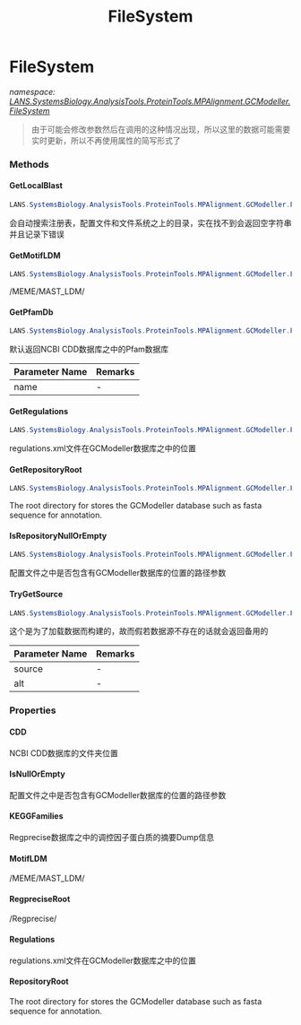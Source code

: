 ﻿---
title: FileSystem
---

# FileSystem
_namespace: [LANS.SystemsBiology.AnalysisTools.ProteinTools.MPAlignment.GCModeller.FileSystem](N-LANS.SystemsBiology.AnalysisTools.ProteinTools.MPAlignment.GCModeller.FileSystem.html)_



> 由于可能会修改参数然后在调用的这种情况出现，所以这里的数据可能需要实时更新，所以不再使用属性的简写形式了


### Methods

#### GetLocalBlast
```csharp
LANS.SystemsBiology.AnalysisTools.ProteinTools.MPAlignment.GCModeller.FileSystem.FileSystem.GetLocalBlast
```
会自动搜索注册表，配置文件和文件系统之上的目录，实在找不到会返回空字符串并且记录下错误

#### GetMotifLDM
```csharp
LANS.SystemsBiology.AnalysisTools.ProteinTools.MPAlignment.GCModeller.FileSystem.FileSystem.GetMotifLDM(System.String)
```
<RegpreciseRoot>/MEME/MAST_LDM/

#### GetPfamDb
```csharp
LANS.SystemsBiology.AnalysisTools.ProteinTools.MPAlignment.GCModeller.FileSystem.FileSystem.GetPfamDb(System.String)
```
默认返回NCBI CDD数据库之中的Pfam数据库

|Parameter Name|Remarks|
|--------------|-------|
|name|-|


#### GetRegulations
```csharp
LANS.SystemsBiology.AnalysisTools.ProteinTools.MPAlignment.GCModeller.FileSystem.FileSystem.GetRegulations
```
regulations.xml文件在GCModeller数据库之中的位置

#### GetRepositoryRoot
```csharp
LANS.SystemsBiology.AnalysisTools.ProteinTools.MPAlignment.GCModeller.FileSystem.FileSystem.GetRepositoryRoot
```
The root directory for stores the GCModeller database such as fasta sequence for annotation.

#### IsRepositoryNullOrEmpty
```csharp
LANS.SystemsBiology.AnalysisTools.ProteinTools.MPAlignment.GCModeller.FileSystem.FileSystem.IsRepositoryNullOrEmpty
```
配置文件之中是否包含有GCModeller数据库的位置的路径参数

#### TryGetSource
```csharp
LANS.SystemsBiology.AnalysisTools.ProteinTools.MPAlignment.GCModeller.FileSystem.FileSystem.TryGetSource(System.String,System.Func{System.String})
```
这个是为了加载数据而构建的，故而假若数据源不存在的话就会返回备用的

|Parameter Name|Remarks|
|--------------|-------|
|source|-|
|alt|-|



### Properties

#### CDD
NCBI CDD数据库的文件夹位置
#### IsNullOrEmpty
配置文件之中是否包含有GCModeller数据库的位置的路径参数
#### KEGGFamilies
Regprecise数据库之中的调控因子蛋白质的摘要Dump信息
#### MotifLDM
<RegpreciseRoot>/MEME/MAST_LDM/
#### RegpreciseRoot
<RepositoryRoot>/Regprecise/
#### Regulations
regulations.xml文件在GCModeller数据库之中的位置
#### RepositoryRoot
The root directory for stores the GCModeller database such as fasta sequence for annotation.
